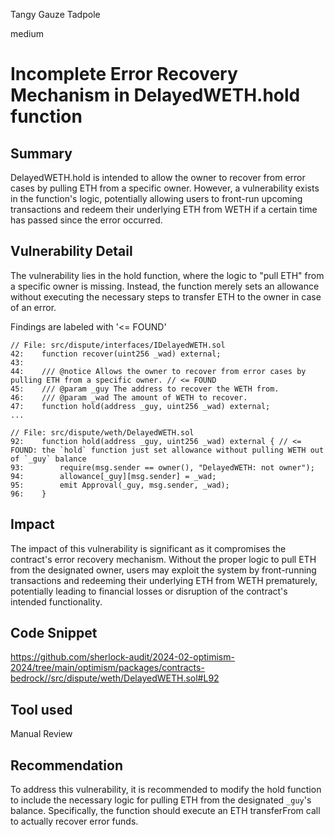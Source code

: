 Tangy Gauze Tadpole

medium

# Incomplete Error Recovery Mechanism in DelayedWETH.hold function

## Summary

DelayedWETH.hold is intended to allow the owner to recover from error cases by pulling ETH from a specific owner. However, a vulnerability exists in the function's logic, potentially allowing users to front-run upcoming transactions and redeem their underlying ETH from WETH if a certain time has passed since the error occurred.

## Vulnerability Detail

The vulnerability lies in the hold function, where the logic to "pull ETH" from a specific owner is missing. Instead, the function merely sets an allowance without executing the necessary steps to transfer ETH to the owner in case of an error.

Findings are labeled with '<= FOUND'

```solidity
// File: src/dispute/interfaces/IDelayedWETH.sol
42:    function recover(uint256 _wad) external;
43:
44:    /// @notice Allows the owner to recover from error cases by pulling ETH from a specific owner. // <= FOUND
45:    /// @param _guy The address to recover the WETH from.
46:    /// @param _wad The amount of WETH to recover.
47:    function hold(address _guy, uint256 _wad) external;
...

// File: src/dispute/weth/DelayedWETH.sol
92:    function hold(address _guy, uint256 _wad) external { // <= FOUND: the `hold` function just set allowance without pulling WETH out of `_guy` balance
93:        require(msg.sender == owner(), "DelayedWETH: not owner");
94:        allowance[_guy][msg.sender] = _wad;
95:        emit Approval(_guy, msg.sender, _wad);
96:    }
```

## Impact

The impact of this vulnerability is significant as it compromises the contract's error recovery mechanism. Without the proper logic to pull ETH from the designated owner, users may exploit the system by front-running transactions and redeeming their underlying ETH from WETH prematurely, potentially leading to financial losses or disruption of the contract's intended functionality.

## Code Snippet

https://github.com/sherlock-audit/2024-02-optimism-2024/tree/main/optimism/packages/contracts-bedrock//src/dispute/weth/DelayedWETH.sol#L92

## Tool used

Manual Review

## Recommendation

To address this vulnerability, it is recommended to modify the hold function to include the necessary logic for pulling ETH from the designated `_guy`'s balance. Specifically, the function should execute an ETH transferFrom call to actually recover error funds.